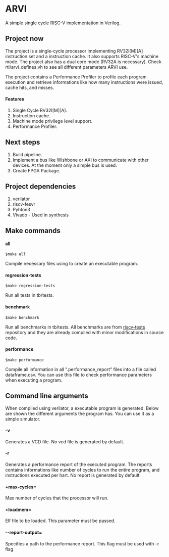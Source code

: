 # ARVI
A simple single cycle RISC-V implementation in Verilog.

## Project now
The project is a single-cycle processor implementing RV32I[M][A] instruction set and a instruction cache. It also supports RISC-V's machine mode. The project also has a dual core mode (RV32A is necessary). Check rtl/arvi_defines.vh to see all different parameters ARVI use.

The project contains a Performance Profiler to profile each program execution and retrieve informations like how many instructions were issued, cache hits, and misses.

#### Features

1. Single Cycle RV32I[M][A].
2. Instruction cache.
3. Machine mode privilege level support.
4. Performance Profiler.

## Next steps
1. Build pipeline.
2. Implement a bus like Wishbone or AXI to communicate with other devices. At the moment only a simple bus is used.
3. Create FPGA Package.

## Project dependencies
1. verilator
2. riscv-fesvr
3. Pyhton3
4. Vivado - Used in synthesis

## Make commands

#### all
    $make all
Compile necessary files using to create an executable program.

#### regression-tests
    $make regression-tests

Run all tests in tb/tests.

#### benchmark
	$make benchmark

Run all benchmarks in tb/tests. All benchmarks are from [riscv-tests](https://github.com/riscv/riscv-tests) repository and they are already compiled with minor modifications in source code.

#### performance
	$make performance

Compile all information in all ".performance_report" files into a file called dataframe.csv. You can use this file to check performance parameters when executing a program.


## Command line arguments

When compiled using verilator, a executable program is generated. Below are shown the different arguments the program has. You can use it as a simple simulator.

#### -v
Generates a VCD file. No vcd file is generated by default.

#### -r
Generates a performance report of the executed program. The reports contains informations like number of cycles to run the entire program, and instructions executed per hart. No report is generated by default.

#### +max-cycles=
Max number of cycles that the processor will run.

#### +loadmem=
Elf file to be loaded. This parameter must be passed.

#### --report-output=
Specifies a path to the performance report. This flag must be used with -r flag. 